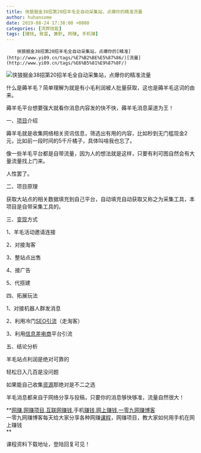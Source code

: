 ```yaml
---
title: 侠狼掘金38招第20招羊毛全自动采集站，点爆你的精准流量
author: huhansome
date: 2019-08-24 17:38:00 +0800
categories: [流弊技能]
tags: [赚钱, 致富, 兼职, 网赚, 手机赚]
---
```



        侠狼掘金38招第20招羊毛全自动采集站，点爆你的[精准](http://www.yi09.cn/tags/%E7%B2%BE%E5%87%86/)[流量](http://www.yi09.cn/tags/%E6%B5%81%E9%87%8F/)

![侠狼掘金38招第20招羊毛全自动采集站，点爆你的精准流量](http://www.yi09.cn/zb_users/upload/2021/09/20210908171246163109236636522.png)

什么是薅羊毛？简单理解为就是有小毛利润被人批量获取，这也是薅羊毛这词的由来。

  

薅羊毛平台想要强大就看你消息内容发的快不快，薅羊毛消息渠道为王！

  

一、[项目](http://www.yi09.cn/tags/%E9%A1%B9%E7%9B%AE/)介绍

薅羊毛就是收集网络相关资讯信息，筛选出有用的内容，比如秒到无门槛现金2元，比如前一段时间的5千斤橘子，具体叫啥我也忘了。

  

像一些羊毛平台都是自带流量，因为人的想法就是这样，只要有利可图自然会有大量流量找上门来。

  

人性罢了。

  

二、项目原理

获取大站点的相关数据填充到自己平台，自动填充自动获取又称之为采集工具，本项目是自带采集工具的。

  

三、[变现](http://www.yi09.cn/tags/%E5%8F%98%E7%8E%B0/)方式

1、羊毛活动邀请连接

  

2、对接淘客

  

3、整站点出售

  

4、接广告

  

5、代搭建

  

四、拓展玩法

1、对接机器人群发消息

  

2、利用冷门[SEO](http://www.yi09.cn/tags/SEO/)[引流](http://www.yi09.cn/tags/%E5%BC%95%E6%B5%81/)（走淘客）

  

3、利用[信息差](http://www.yi09.cn/tags/%E4%BF%A1%E6%81%AF%E5%B7%AE/)[电商](http://www.yi09.cn/tags/%E7%94%B5%E5%95%86/)平台引流

  

五、结论分析

羊毛站点利润是绝对可靠的

  

轻松日入几百是没问题

  

如果能自己收集[资源](http://www.yi09.cn/tags/%E8%B5%84%E6%BA%90/)那绝对是不二之选

  

羊毛消息都来自于网络分享与投稿，只要你的消息够快够准，流量自然很大！

  

  

**[网赚](http://www.yi09.cn/tags/%E7%BD%91%E8%B5%9A/),[网赚项目](http://www.yi09.cn/tags/%E7%BD%91%E8%B5%9A%E9%A1%B9%E7%9B%AE/),[互联网赚钱](http://www.yi09.cn/tags/%E4%BA%92%E8%81%94%E7%BD%91%E8%B5%9A%E9%92%B1/),手机[赚钱](http://www.yi09.cn/tags/%E8%B5%9A%E9%92%B1/),[网上赚钱](http://www.yi09.cn/tags/%E7%BD%91%E4%B8%8A%E8%B5%9A%E9%92%B1/),[一零九网赚博客](http://www.yi09.cn/tags/%E4%B8%80%E9%9B%B6%E4%B9%9D%E7%BD%91%E8%B5%9A%E5%8D%9A%E5%AE%A2/)  
一零九网赚博客每天给大家分享各种网赚[课程](http://www.yi09.cn/tags/%E8%AF%BE%E7%A8%8B/)，网赚项目，教大家如何用手机在网上赚钱  
**  
  
  

课程资料下载地址，登陆回复可见！

